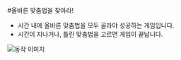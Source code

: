 #올바른 맞춤법을 찾아라!
- 시간 내에 올바른 맞춤법을 모두 골라야 성공하는 게임입니다.
- 시간이 지나거나, 틀린 맞춤법을 고르면 게임이 끝납니다.



![동작 이미지](https://user-images.githubusercontent.com/68271159/118455536-0da48400-b734-11eb-943b-abc47b62c780.png)

